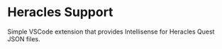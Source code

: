 # Heracles Support

Simple VSCode extension that provides Intellisense for Heracles Quest JSON files.
